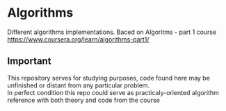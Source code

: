 # Algorithms
Different algorithms implementations. Baced on Algoritms - part 1 course https://www.coursera.org/learn/algorithms-part1/  

## Important
This repository serves for studying purposes, code found here may be unfinished or distant from any particular problem.  
In perfect  condition this repo could serve as practicaly-oriented algorithm reference with both theory and code from the course
